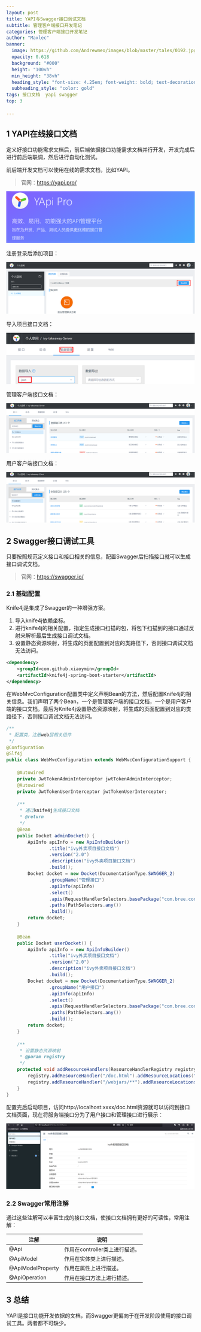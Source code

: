 ```yaml
---
layout: post
title: YAPI与Swagger接口调试文档
subtitle: 管理客户端接口开发笔记
categories: 管理客户端接口开发笔记
author: "Maxlec"
banner:
  image: https://github.com/Andrewmeo/images/blob/master/tales/0192.jpg?raw=true
  opacity: 0.618
  background: "#000"
  height: "100vh"
  min_height: "38vh"
  heading_style: "font-size: 4.25em; font-weight: bold; text-decoration: underline"
  subheading_style: "color: gold"
tags: 接口文档  yapi swagger
top: 3

---
```


## 1 YAPI在线接口文档

定义好接口功能需求文档后，前后端依据接口功能需求文档并行开发，开发完成后进行前后端联调，然后进行自动化测试。

前后端开发文档可以使用在线的需求文档，比如YAPI。

> 官网：https://yapi.pro/

![](https://github.com/Andrewmeo/images/blob/main/image-20231009203423713.png?raw=true)

注册登录后添加项目：

![](https://github.com/Andrewmeo/images/blob/main/image-20231009203741024.png?raw=true)

导入项目接口文档：

![](https://github.com/Andrewmeo/images/blob/main/image-20231009204137670.png?raw=true)

管理客户端接口文档：

![](https://github.com/Andrewmeo/images/blob/main/image-20231009204333337.png?raw=true)

用户客户端接口文档：

![](https://github.com/Andrewmeo/images/blob/main/image-20231009204449268.png?raw=true)

## 2 Swagger接口调试工具

只要按照规范定义接口和接口相关的信息，配置Swagger后扫描接口就可以生成接口调试文档。

> 官网：https://swagger.io/

### 2.1 基础配置

Knife4j是集成了Swagger的一种增强方案。

1. 导入knife4j依赖坐标。
2. 进行knife4j的相关配置，指定生成接口扫描的包，将包下扫描到的接口通过反射来解析最后生成接口调试文档。
3. 设置静态资源映射，将生成的页面配置到对应的类路径下，否则接口调试文档无法访问。

```xml
<dependency>
    <groupId>com.github.xiaoymin</groupId>
    <artifactId>knife4j-spring-boot-starter</artifactId>
</dependency>
```

在WebMvcConfiguration配置类中定义声明Bean的方法，然后配置Knife4j的相关信息。我们声明了两个Bean，一个是管理客户端的接口文档，一个是用户客户端的接口文档。最后为Knife4j设置静态资源映射，将生成的页面配置到对应的类路径下，否则接口调试文档无法访问。

```java
/**
 * 配置类，注册web层相关组件
 */
@Configuration
@Slf4j
public class WebMvcConfiguration extends WebMvcConfigurationSupport {

    @Autowired
    private JwtTokenAdminInterceptor jwtTokenAdminInterceptor;
    @Autowired
    private JwtTokenUserInterceptor jwtTokenUserInterceptor;

    /**
     * 通过knife4j生成接口文档
     * @return
     */
    @Bean
    public Docket adminDocket() {
        ApiInfo apiInfo = new ApiInfoBuilder()
                .title("ivy外卖项目接口文档")
                .version("2.0")
                .description("ivy外卖项目接口文档")
                .build();
        Docket docket = new Docket(DocumentationType.SWAGGER_2)
                .groupName("管理接口")
                .apiInfo(apiInfo)
                .select()
                .apis(RequestHandlerSelectors.basePackage("com.bree.controller.admin"))
                .paths(PathSelectors.any())
                .build();
        return docket;
    }

    @Bean
    public Docket userDocket() {
        ApiInfo apiInfo = new ApiInfoBuilder()
                .title("ivy外卖项目接口文档")
                .version("2.0")
                .description("ivy外卖项目接口文档")
                .build();
        Docket docket = new Docket(DocumentationType.SWAGGER_2)
                .groupName("用户接口")
                .apiInfo(apiInfo)
                .select()
                .apis(RequestHandlerSelectors.basePackage("com.bree.controller.user"))
                .paths(PathSelectors.any())
                .build();
        return docket;
    }

    /**
     * 设置静态资源映射
     * @param registry
     */
    protected void addResourceHandlers(ResourceHandlerRegistry registry) {
        registry.addResourceHandler("/doc.html").addResourceLocations("classpath:/META-INF/resources/");
        registry.addResourceHandler("/webjars/**").addResourceLocations("classpath:/META-INF/resources/webjars/");
    }
}
```

配置完后启动项目，访问http://localhost:xxxx/doc.html资源就可以访问到接口文档页面，现在将服务端接口分为了用户接口和管理接口进行展示：

![](https://github.com/Andrewmeo/images/blob/main/image-20231016131349021.png?raw=true)

### 2.2 Swagger常用注解

通过这些注解可以丰富生成的接口文档，使接口文档拥有更好的可读性，常用注解：

| 注解              | 说明                           |
| ----------------- | ------------------------------ |
| @Api              | 作用在controller类上进行描述。 |
| @ApiModel         | 作用在实体类上进行描述。       |
| @ApiModelProperty | 作用在属性上进行描述。         |
| @ApiOperation     | 作用在接口方法上进行描述。     |

## 3 总结

YAPI是接口功能开发依据的文档，而Swagger更偏向于在开发阶段使用的接口调试工具。两者都不可缺少。